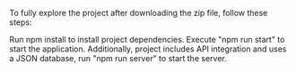 To fully explore the project after downloading the zip file, follow these steps:

Run npm install to install project dependencies.
Execute "npm run start" to start the application.
Additionally, project includes API integration and uses a JSON database, run "npm run server" to start the server.

